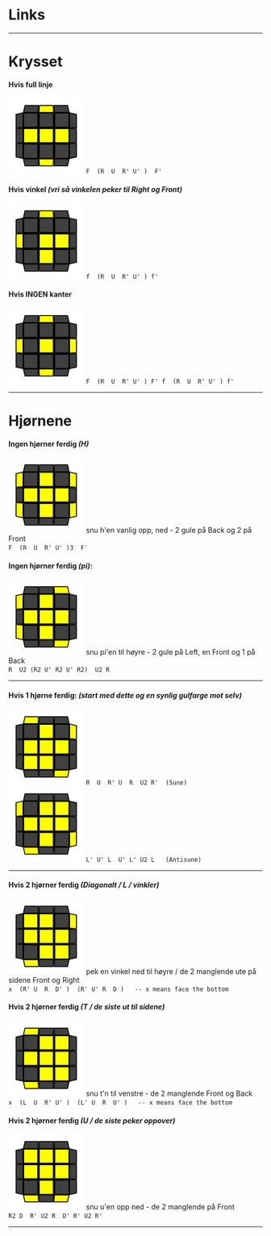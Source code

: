 # Links


---

# Krysset


#### Hvis full linje
![line](/images/Cubing/OLL/line-example-2.png)
` F  (R  U  R' U' )  F' `


#### Hvis vinkel *(vri så vinkelen peker til Right og Front)*
![line](/images/Cubing/OLL/angle-example-2.png)
` f  (R  U  R' U' ) f' `


#### Hvis INGEN kanter
![line](/images/Cubing/OLL/dot-example-2.png)
` F  (R  U  R' U' ) F' f  (R  U  R' U' ) f' `

---

# Hjørnene

#### Ingen hjørner ferdig *(H)*
![line](/images/Cubing/OLL/H-example-2.png)
snu h'en vanlig opp, ned - 2 gule på Back og 2 på Front <br>
` F  (R  U  R' U' )3  F' `

#### Ingen hjørner ferdig *(pi)*:
![line](/images/Cubing/OLL/Pi-example-2.png)
snu pi'en til høyre - 2 gule på Left, en Front og 1 på Back <br>
` R  U2 (R2 U' R2 U' R2)  U2 R ` 

---

#### Hvis 1 hjørne ferdig: *(start med dette og en synlig gulfarge mot selv)*
![line](/images/Cubing/OLL/sune-example-2.png)
`R  U  R' U  R  U2 R'  (Sune)` <br>
![line](/images/Cubing/OLL/antisune-example-2.png)
`L' U' L  U' L' U2 L   (Antisune)`

---

#### Hvis 2 hjørner ferdig *(Diagonalt / L / vinkler)*
![line](/images/Cubing/OLL/L-example-2.png)
pek en vinkel ned til høyre / de 2 manglende ute på sidene Front og Right <br>
` x  (R' U  R  D' )  (R' U' R  D )   -- x means face the bottom `

#### Hvis 2 hjørner ferdig *(T / de siste ut til sidene)*
![line](/images/Cubing/OLL/T-example-2.png)
snu t'n til venstre - de 2 manglende Front og Back <br>
` x  (L  U  R' U' )  (L' U  R  U' )   -- x means face the bottom `

#### Hvis 2 hjørner ferdig *(U / de siste peker oppover)*
![line](/images/Cubing/OLL/U-example-2.png)
snu u'en opp ned - de 2 manglende på Front <br>
` R2 D  R' U2 R  D' R' U2 R' `

---

